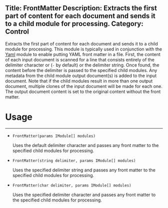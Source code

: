 Title: FrontMatter
Description: Extracts the first part of content for each document and sends it to a child module for processing.
Category: Control
---
 Extracts the first part of content for each document and sends it to a child module for processing. This module is typically used in conjunction with the [Yaml](/modules/yaml) module to enable putting YAML front matter in a file. First, the content of each input document is scanned for a line that consists entirely of the delimiter character or (`-` by default) or the delimiter string. Once found, the content before the delimiter is passed to the specified child modules. Any metadata from the child module output document(s) is added to the input document. Note that if the child modules result in more than one output document, multiple clones of the input document will be made for each one. The output document content is set to the original content without the front matter.
 
 # Usage
 ---
 
   - `FrontMatter(params IModule[] modules)`
   
     Uses the default delimiter character and passes any front matter to the specified child modules for processing.
   
   - `FrontMatter(string delimiter, params IModule[] modules)`
   
     Uses the specified delimiter string and passes any front matter to the specified child modules for processing.
   
   - `FrontMatter(char delimiter, params IModule[] modules)`
   
     Uses the specified delimiter character and passes any front matter to the specified child modules for processing.